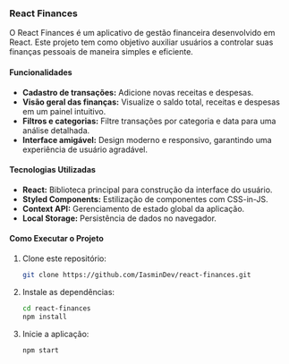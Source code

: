 ### React Finances

O React Finances é um aplicativo de gestão financeira desenvolvido em React. Este projeto tem como objetivo auxiliar usuários a controlar suas finanças pessoais de maneira simples e eficiente.

#### Funcionalidades
- **Cadastro de transações:** Adicione novas receitas e despesas.
- **Visão geral das finanças:** Visualize o saldo total, receitas e despesas em um painel intuitivo.
- **Filtros e categorias:** Filtre transações por categoria e data para uma análise detalhada.
- **Interface amigável:** Design moderno e responsivo, garantindo uma experiência de usuário agradável.

#### Tecnologias Utilizadas
- **React:** Biblioteca principal para construção da interface do usuário.
- **Styled Components:** Estilização de componentes com CSS-in-JS.
- **Context API:** Gerenciamento de estado global da aplicação.
- **Local Storage:** Persistência de dados no navegador.

#### Como Executar o Projeto
1. Clone este repositório:
   ```sh
   git clone https://github.com/IasminDev/react-finances.git
   ```
2. Instale as dependências:
   ```sh
   cd react-finances
   npm install
   ```
3. Inicie a aplicação:
   ```sh
   npm start
   ```